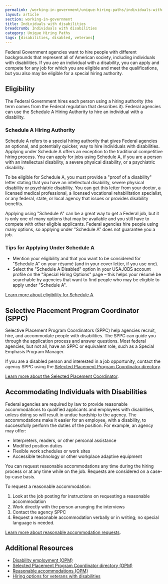 ```yaml
---
permalink: /working-in-government/unique-hiring-paths/individuals-with-disabilities/
layout: article
section: working-in-government
title: Individuals with disabilities
breadcrumb: Individuals with disabilities
category: Unique Hiring Paths
tags: [disabilities, disabled, veterans]
---
```


Federal Government agencies want to hire people with different backgrounds that represent all of American society, including individuals with disabilities. If you are an individual with a disability, you can apply and compete for any job for which you are eligible and meet the qualifications, but you also may be eligible for a special hiring authority.

## Eligibility

The Federal Government hires each person using a hiring authority (the term comes from the Federal regulation that describes it). Federal agencies can use the Schedule A Hiring Authority to hire an individual with a disability.

### Schedule A Hiring Authority

Schedule A refers to a special hiring authority that gives Federal agencies an optional, and potentially quicker, way to hire individuals with disabilities.  Applying under Schedule A offers an exception to the traditional competitive hiring process. You can apply for jobs using Schedule A, if you are a person with an intellectual disability, a severe physical disability, or a psychiatric disability.

To be eligible for Schedule A, you must provide a "proof of a disability" letter stating that you have an intellectual disability, severe physical disability or psychiatric disability. You can get this letter from your doctor, a licensed medical professional, a licensed vocational rehabilitation specialist, or any federal, state, or local agency that issues or provides disability benefits.

Applying using "Schedule A" can be a great way to get a Federal job, but it is only one of many options that may be available and you still have to compete with other eligible applicants.  Federal agencies hire people using many options, so applying under "Schedule A" does not guarantee you a job.

### Tips for Applying Under Schedule A

* Mention your eligibility and that you want to be considered for "Schedule A" on your résumé (and in your cover letter, if you use one).
* Select the "Schedule A Disabled" option in your USAJOBS account profile on the "Special Hiring Options" page – this helps your résumé be searchable by agencies that want to find people who may be eligible to apply under "Schedule A".

[Learn more about eligibility for Schedule A](https://www.opm.gov/policy-data-oversight/disability-employment/getting-a-job/#url=Schedule-A-Hiring-Authority).

## Selective Placement Program Coordinator (SPPC)

Selective Placement Program Coordinators (SPPC) help agencies recruit, hire, and accommodate people with disabilities. The SPPC can guide you through the application process and answer questions. Most federal agencies, but not all, have an SPPC or equivalent role, such as a Special Emphasis Program Manager.

If you are a disabled person and interested in a job opportunity, contact the agency SPPC using the [Selected Placement Program Coordinator directory](https://www.opm.gov/policy-data-oversight/disability-employment/selective-placement-program-coordinator-directory/).

[Learn more about the Selected Placement Coordinator](https://www.opm.gov/policy-data-oversight/disability-employment/selective-placement-program-coordinator/).

## Accommodating Individuals with Disabilities

Federal agencies are required by law to provide reasonable accommodations to qualified applicants and employees with disabilities, unless doing so will result in undue hardship to the agency. The accommodations make it easier for an employee, with a disability, to successfully perform the duties of the position. For example, an agency may offer:

* Interpreters, readers, or other personal assistance
* Modified position duties
* Flexible work schedules or work sites
* Accessible technology or other workplace adaptive equipment

You can request reasonable accommodations any time during the hiring process or at any time while on the job. Requests are considered on a case-by-case basis.

To request a reasonable accommodation:
1. Look at the job posting for instructions on requesting a reasonable accommodation
2. Work directly with the person arranging the interviews
3. Contact the agency SPPC
4. Request a reasonable accommodation verbally or in writing; no special language is needed.

[Learn more about reasonable accommodation requests](https://www.opm.gov/policy-data-oversight/disability-employment/reasonable-accommodations/).

## Additional Resources

* [Disability employment (OPM)](https://www.opm.gov/policy-data-oversight/disability-employment/)
* [Selected Placement Program Coordinator directory (OPM)](http://www.opm.gov/policy-data-oversight/disability-employment/selective-placement-program-coordinator-directory/)
* [Reasonable accommodations (OPM)](https://www.opm.gov/policy-data-oversight/disability-employment/reasonable-accommodations/)
* [Hiring options for veterans with disabilities](https://www.fedshirevets.gov/job/shav/index.aspx)

